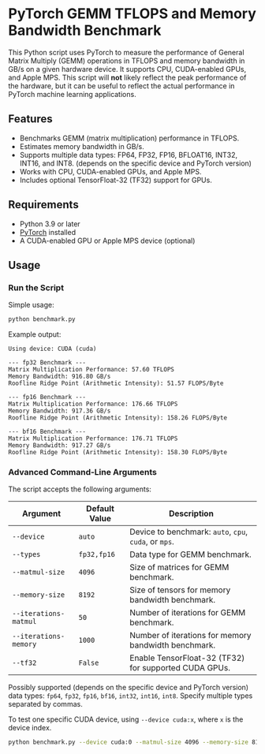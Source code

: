 # PyTorch GEMM TFLOPS and Memory Bandwidth Benchmark

This Python script uses PyTorch to measure the performance of General Matrix Multiply (GEMM) operations in TFLOPS and memory bandwidth in GB/s on a given hardware device. It supports CPU, CUDA-enabled GPUs, and Apple MPS. This script will **not** likely reflect the peak performance of the hardware, but it can be useful to reflect the actual performance in PyTorch machine learning applications.

## Features

- Benchmarks GEMM (matrix multiplication) performance in TFLOPS.
- Estimates memory bandwidth in GB/s.
- Supports multiple data types: FP64, FP32, FP16, BFLOAT16, INT32, INT16, and INT8. (depends on the specific device and PyTorch version)
- Works with CPU, CUDA-enabled GPUs, and Apple MPS.
- Includes optional TensorFloat-32 (TF32) support for GPUs.

## Requirements

- Python 3.9 or later
- [PyTorch](https://pytorch.org/get-started/locally/) installed
- A CUDA-enabled GPU or Apple MPS device (optional)

## Usage

### Run the Script

Simple usage:

```bash
python benchmark.py
```

Example output:

```
Using device: CUDA (cuda)

--- fp32 Benchmark ---
Matrix Multiplication Performance: 57.60 TFLOPS
Memory Bandwidth: 916.80 GB/s
Roofline Ridge Point (Arithmetic Intensity): 51.57 FLOPS/Byte

--- fp16 Benchmark ---
Matrix Multiplication Performance: 176.66 TFLOPS
Memory Bandwidth: 917.36 GB/s
Roofline Ridge Point (Arithmetic Intensity): 158.26 FLOPS/Byte

--- bf16 Benchmark ---
Matrix Multiplication Performance: 176.71 TFLOPS
Memory Bandwidth: 917.27 GB/s
Roofline Ridge Point (Arithmetic Intensity): 158.30 FLOPS/Byte
```


### Advanced Command-Line Arguments

The script accepts the following arguments:

| Argument             | Default Value | Description                                                  |
|----------------------|---------------|--------------------------------------------------------------|
| `--device`           | `auto`        | Device to benchmark: `auto`, `cpu`, `cuda`, or `mps`.        |
| `--types`            | `fp32,fp16`   | Data type for GEMM benchmark.                                |
| `--matmul-size`      | `4096`        | Size of matrices for GEMM benchmark.                         |
| `--memory-size`      | `8192`        | Size of tensors for memory bandwidth benchmark.              |
| `--iterations-matmul`| `50`          | Number of iterations for GEMM benchmark.                     |
| `--iterations-memory`| `1000`        | Number of iterations for memory bandwidth benchmark.         |
| `--tf32`             | `False`       | Enable TensorFloat-32 (TF32) for supported CUDA GPUs.        |


Possibly supported (depends on the specific device and PyTorch version) data types: `fp64`, `fp32`, `fp16`, `bf16`, `int32`, `int16`, `int8`. Specify multiple types separated by commas.

To test one specific CUDA device, using `--device cuda:x`, where `x` is the device index.

```bash
python benchmark.py --device cuda:0 --matmul-size 4096 --memory-size 8192 --iterations-matmul 50 --iterations-memory 1000 --tf32 --types fp32,fp16,bf16
```
